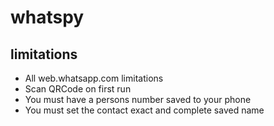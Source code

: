 # whatspy

## limitations

- All web.whatsapp.com limitations
- Scan QRCode on first run
- You must have a persons number saved to your phone
- You must set the contact exact and complete saved name